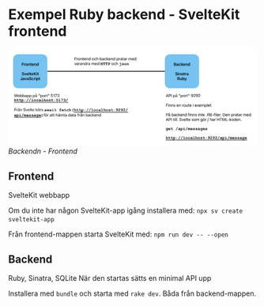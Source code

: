 # Exempel Ruby backend - SvelteKit frontend

![Backend - Frontend](docs/img/backend-frontend.png)  
*Backendn - Frontend*

## Frontend
SvelteKit webbapp

Om du inte har någon SvelteKit-app igång installera med: `npx sv create sveltekit-app`

Från frontend-mappen starta SvelteKit med: `npm run dev -- --open`

## Backend 
Ruby, Sinatra, SQLite
När den startas sätts en minimal API upp

Installera med `bundle` och starta med `rake dev`. Båda från backend-mappen.